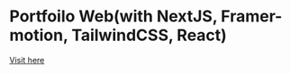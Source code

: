 # Portfoilo Web(with NextJS, Framer-motion, TailwindCSS, React)

[Visit here](https://zentechie-portfolio.vercel.app/)
